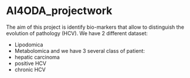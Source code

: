 # AI4ODA_projectwork
The aim of this project is identify bio-markers that allow to distinguish the evolution of pathology (HCV). 
We have 2 different dataset: 
- Lipodomica
- Metabolomica
and we have 3 several class of patient:
- hepatic carcinoma
- positive HCV
- chronic HCV

